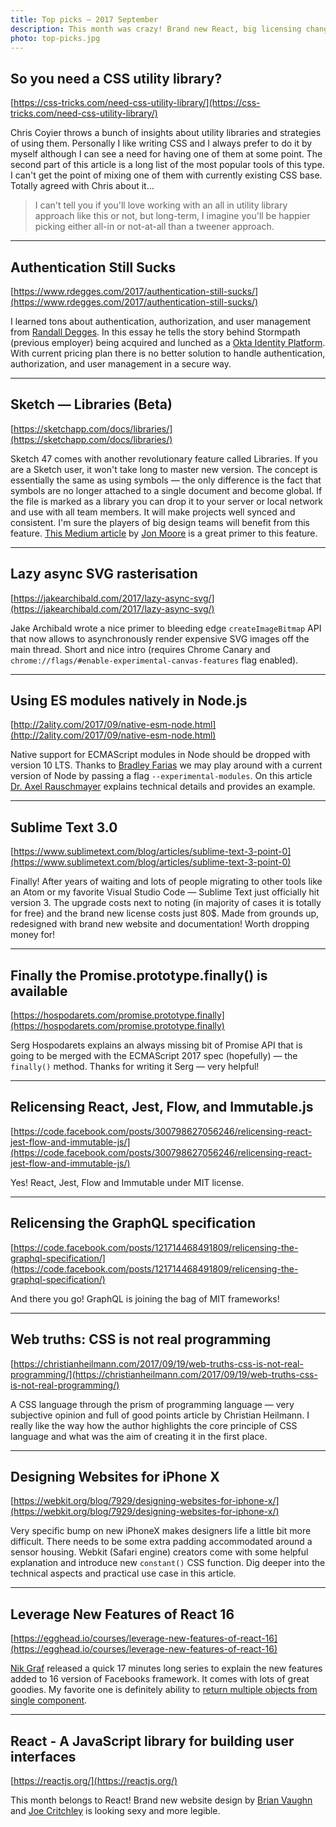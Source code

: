 ```yaml
---
title: Top picks — 2017 September
description: This month was crazy! Brand new React, big licensing changes, Sketch Libraries, new Sublime Text release, CSS constants, EDGE 16, Promise API updates and more.
photo: top-picks.jpg
---
```


## So you need a CSS utility library?

[https://css-tricks.com/need-css-utility-library/](https://css-tricks.com/need-css-utility-library/)

Chris Coyier throws a bunch of insights about utility libraries and strategies of using them. Personally I like writing CSS and I always prefer to do it by myself although I can see a need for having one of them at some point. The second part of this article is a long list of the most popular tools of this type. I can't get the point of mixing one of them with currently existing CSS base. Totally agreed with Chris about it…

> I can't tell you if you'll love working with an all in utility library approach like this or not, but long-term, I imagine you'll be happier picking either all-in or not-at-all than a tweener approach.

- - -

## Authentication Still Sucks

[https://www.rdegges.com/2017/authentication-still-sucks/](https://www.rdegges.com/2017/authentication-still-sucks/)

I learned tons about authentication, authorization, and user management from [Randall Degges](https://twitter.com/rdegges). In this essay he tells the story behind Stormpath (previous employer) being acquired and lunched as a [Okta Identity Platform](https://developer.okta.com/). With current pricing plan there is no better solution to handle authentication, authorization, and user management in a secure way.

- - -

## Sketch — Libraries (Beta)

[https://sketchapp.com/docs/libraries/](https://sketchapp.com/docs/libraries/)

Sketch 47 comes with another revolutionary feature called Libraries. If you are a Sketch user, it won't take long to master new version. The concept is essentially the same as using symbols — the only difference is the fact that symbols are no longer attached to a single document and become global. If the file is marked as a library you can drop it to your server or local network and use with all team members. It will make projects well synced and consistent. I'm sure the players of big design teams will benefit from this feature. [This Medium article](https://medium.com/ux-power-tools/sketch-libraries-how-they-work-and-the-crazy-stuff-you-can-do-with-them-fc10f142ac80) by [Jon Moore](https://twitter.com/uxpowertools) is a great primer to this feature.

- - -

## Lazy async SVG rasterisation

[https://jakearchibald.com/2017/lazy-async-svg/](https://jakearchibald.com/2017/lazy-async-svg/)

Jake Archibald wrote a nice primer to bleeding edge `createImageBitmap` API that now allows to asynchronously render expensive SVG images off the main thread. Short and nice intro (requires Chrome Canary and `chrome://flags/#enable-experimental-canvas-features` flag enabled).

- - -

## Using ES modules natively in Node.js

[http://2ality.com/2017/09/native-esm-node.html](http://2ality.com/2017/09/native-esm-node.html)

Native support for ECMAScript modules in Node should be dropped with version 10 LTS. Thanks to [Bradley Farias](https://twitter.com/bradleymeck) we may play around with a current version of Node by passing a flag `--experimental-modules`. On this article [Dr. Axel Rauschmayer](https://twitter.com/rauschma) explains technical details and provides an example.

- - -

## Sublime Text 3.0

[https://www.sublimetext.com/blog/articles/sublime-text-3-point-0](https://www.sublimetext.com/blog/articles/sublime-text-3-point-0)

Finally! After years of waiting and lots of people migrating to other tools like an Atom or my favorite Visual Studio Code — Sublime Text just officially hit version 3. The upgrade costs next to noting (in majority of cases it is totally for free) and the brand new license costs just 80$. Made from grounds up, redesigned with brand new website and documentation! Worth dropping money for!

- - -

## Finally the Promise.prototype.finally() is available

[https://hospodarets.com/promise.prototype.finally](https://hospodarets.com/promise.prototype.finally)

Serg Hospodarets explains an always missing bit of Promise API that is going to be merged with the ECMAScript 2017 spec (hopefully) — the `finally()` method. Thanks for writing it Serg — very helpful!

- - -

## Relicensing React, Jest, Flow, and Immutable.js

[https://code.facebook.com/posts/300798627056246/relicensing-react-jest-flow-and-immutable-js/](https://code.facebook.com/posts/300798627056246/relicensing-react-jest-flow-and-immutable-js/)

Yes! React, Jest, Flow and Immutable under MIT license.

- - -

## Relicensing the GraphQL specification
[https://code.facebook.com/posts/121714468491809/relicensing-the-graphql-specification/](https://code.facebook.com/posts/121714468491809/relicensing-the-graphql-specification/)

And there you go! GraphQL is joining the bag of MIT frameworks!

- - -

## Web truths: CSS is not real programming

[https://christianheilmann.com/2017/09/19/web-truths-css-is-not-real-programming/](https://christianheilmann.com/2017/09/19/web-truths-css-is-not-real-programming/)

A CSS language through the prism of programming language — very subjective opinion and full of good points article by Christian Heilmann. I really like the way how the author highlights the core principle of CSS language and what was the aim of creating it in the first place.

- - -

## Designing Websites for iPhone X

[https://webkit.org/blog/7929/designing-websites-for-iphone-x/](https://webkit.org/blog/7929/designing-websites-for-iphone-x/)

Very specific bump on new iPhoneX makes designers life a little bit more difficult. There needs to be some extra padding accommodated around a sensor housing. Webkit (Safari engine) creators come with some helpful explanation and introduce new `constant()` CSS function. Dig deeper into the technical aspects and practical use case in this article.

- - -

## Leverage New Features of React 16

[https://egghead.io/courses/leverage-new-features-of-react-16](https://egghead.io/courses/leverage-new-features-of-react-16)

[Nik Graf](https://twitter.com/nikgraf) released a quick 17 minutes long series to explain the new features added to 16 version of Facebooks framework. It comes with lots of great goodies. My favorite one is definitely ability to [return multiple objects from single component](https://twitter.com/pawelgrzybek/status/913697990849826816).

- - -

## React - A JavaScript library for building user interfaces

[https://reactjs.org/](https://reactjs.org/)

This month belongs to React! Brand new website design by [Brian Vaughn](https://twitter.com/brian_d_vaughn) and [Joe Critchley](https://twitter.com/joecritch) is looking sexy and more legible.

